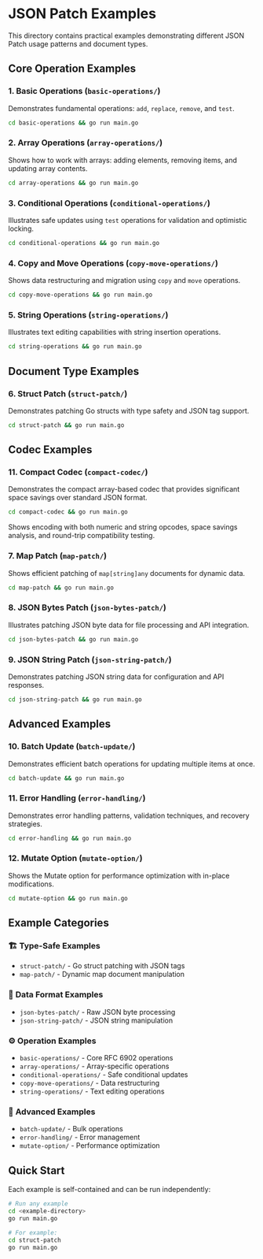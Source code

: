# JSON Patch Examples

This directory contains practical examples demonstrating different JSON Patch usage patterns and document types.

## Core Operation Examples

### 1. Basic Operations (`basic-operations/`)
Demonstrates fundamental operations: `add`, `replace`, `remove`, and `test`.

```bash
cd basic-operations && go run main.go
```

### 2. Array Operations (`array-operations/`)
Shows how to work with arrays: adding elements, removing items, and updating array contents.

```bash
cd array-operations && go run main.go
```

### 3. Conditional Operations (`conditional-operations/`)
Illustrates safe updates using `test` operations for validation and optimistic locking.

```bash
cd conditional-operations && go run main.go
```

### 4. Copy and Move Operations (`copy-move-operations/`)
Shows data restructuring and migration using `copy` and `move` operations.

```bash
cd copy-move-operations && go run main.go
```

### 5. String Operations (`string-operations/`)
Illustrates text editing capabilities with string insertion operations.

```bash
cd string-operations && go run main.go
```

## Document Type Examples

### 6. Struct Patch (`struct-patch/`)
Demonstrates patching Go structs with type safety and JSON tag support.

```bash
cd struct-patch && go run main.go
```

## Codec Examples

### 11. Compact Codec (`compact-codec/`)
Demonstrates the compact array-based codec that provides significant space savings over standard JSON format.

```bash
cd compact-codec && go run main.go
```

Shows encoding with both numeric and string opcodes, space savings analysis, and round-trip compatibility testing.

### 7. Map Patch (`map-patch/`)
Shows efficient patching of `map[string]any` documents for dynamic data.

```bash
cd map-patch && go run main.go
```

### 8. JSON Bytes Patch (`json-bytes-patch/`)
Illustrates patching JSON byte data for file processing and API integration.

```bash
cd json-bytes-patch && go run main.go
```

### 9. JSON String Patch (`json-string-patch/`)
Demonstrates patching JSON string data for configuration and API responses.

```bash
cd json-string-patch && go run main.go
```

## Advanced Examples

### 10. Batch Update (`batch-update/`)
Demonstrates efficient batch operations for updating multiple items at once.

```bash
cd batch-update && go run main.go
```

### 11. Error Handling (`error-handling/`)
Demonstrates error handling patterns, validation techniques, and recovery strategies.

```bash
cd error-handling && go run main.go
```

### 12. Mutate Option (`mutate-option/`)
Shows the Mutate option for performance optimization with in-place modifications.

```bash
cd mutate-option && go run main.go
```

## Example Categories

### 🏗️ **Type-Safe Examples**
- `struct-patch/` - Go struct patching with JSON tags
- `map-patch/` - Dynamic map document manipulation

### 📄 **Data Format Examples**  
- `json-bytes-patch/` - Raw JSON byte processing
- `json-string-patch/` - JSON string manipulation

### ⚙️ **Operation Examples**
- `basic-operations/` - Core RFC 6902 operations
- `array-operations/` - Array-specific operations
- `conditional-operations/` - Safe conditional updates
- `copy-move-operations/` - Data restructuring
- `string-operations/` - Text editing operations

### 🚀 **Advanced Examples**
- `batch-update/` - Bulk operations
- `error-handling/` - Error management
- `mutate-option/` - Performance optimization

## Quick Start

Each example is self-contained and can be run independently:

```bash
# Run any example
cd <example-directory>
go run main.go

# For example:
cd struct-patch
go run main.go
```
